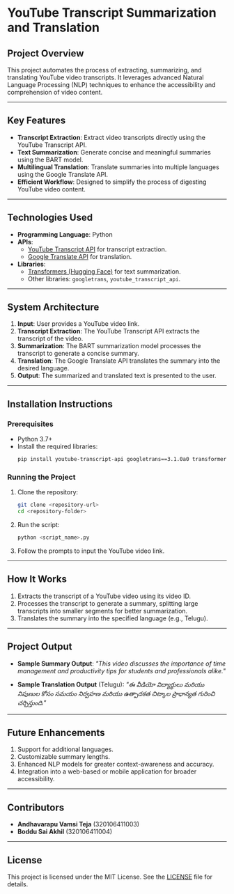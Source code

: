 # YouTube Transcript Summarization and Translation

## **Project Overview**

This project automates the process of extracting, summarizing, and translating YouTube video transcripts. It leverages advanced Natural Language Processing (NLP) techniques to enhance the accessibility and comprehension of video content.

---

## **Key Features**

- **Transcript Extraction**: Extract video transcripts directly using the YouTube Transcript API.
- **Text Summarization**: Generate concise and meaningful summaries using the BART model.
- **Multilingual Translation**: Translate summaries into multiple languages using the Google Translate API.
- **Efficient Workflow**: Designed to simplify the process of digesting YouTube video content.

---

## **Technologies Used**

- **Programming Language**: Python
- **APIs**:
  - [YouTube Transcript API](https://github.com/jdepoix/youtube-transcript-api) for transcript extraction.
  - [Google Translate API](https://pypi.org/project/googletrans/) for translation.
- **Libraries**:
  - [Transformers (Hugging Face)](https://huggingface.co/docs/transformers) for text summarization.
  - Other libraries: `googletrans`, `youtube_transcript_api`.

---

## **System Architecture**

1. **Input**: User provides a YouTube video link.
2. **Transcript Extraction**: The YouTube Transcript API extracts the transcript of the video.
3. **Summarization**: The BART summarization model processes the transcript to generate a concise summary.
4. **Translation**: The Google Translate API translates the summary into the desired language.
5. **Output**: The summarized and translated text is presented to the user.

---

## **Installation Instructions**

### Prerequisites

- Python 3.7+
- Install the required libraries:
  ```bash
  pip install youtube-transcript-api googletrans==3.1.0a0 transformers
  ```

### Running the Project

1. Clone the repository:
   ```bash
   git clone <repository-url>
   cd <repository-folder>
   ```
2. Run the script:
   ```bash
   python <script_name>.py
   ```
3. Follow the prompts to input the YouTube video link.

---

## **How It Works**

1. Extracts the transcript of a YouTube video using its video ID.
2. Processes the transcript to generate a summary, splitting large transcripts into smaller segments for better summarization.
3. Translates the summary into the specified language (e.g., Telugu).

---

## **Project Output**

- **Sample Summary Output**:
  *"This video discusses the importance of time management and productivity tips for students and professionals alike."*

- **Sample Translation Output** (Telugu):
  *"ఈ వీడియో విద్యార్థులు మరియు నిపుణుల కోసం సమయం నిర్వహణ మరియు ఉత్పాదకత చిట్కాల ప్రాధాన్యత గురించి చర్చిస్తుంది."*

---

## **Future Enhancements**

1. Support for additional languages.
2. Customizable summary lengths.
3. Enhanced NLP models for greater context-awareness and accuracy.
4. Integration into a web-based or mobile application for broader accessibility.

---

## **Contributors**

- **Andhavarapu Vamsi Teja** (320106411003)
- **Boddu Sai Akhil** (320106411004)

---

## **License**

This project is licensed under the MIT License. See the [LICENSE](LICENSE) file for details.
